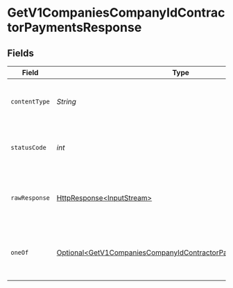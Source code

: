 # GetV1CompaniesCompanyIdContractorPaymentsResponse


## Fields

| Field                                                                                                                                                | Type                                                                                                                                                 | Required                                                                                                                                             | Description                                                                                                                                          |
| ---------------------------------------------------------------------------------------------------------------------------------------------------- | ---------------------------------------------------------------------------------------------------------------------------------------------------- | ---------------------------------------------------------------------------------------------------------------------------------------------------- | ---------------------------------------------------------------------------------------------------------------------------------------------------- |
| `contentType`                                                                                                                                        | *String*                                                                                                                                             | :heavy_check_mark:                                                                                                                                   | HTTP response content type for this operation                                                                                                        |
| `statusCode`                                                                                                                                         | *int*                                                                                                                                                | :heavy_check_mark:                                                                                                                                   | HTTP response status code for this operation                                                                                                         |
| `rawResponse`                                                                                                                                        | [HttpResponse\<InputStream>](https://docs.oracle.com/en/java/javase/11/docs/api/java.net.http/java/net/http/HttpResponse.html)                       | :heavy_check_mark:                                                                                                                                   | Raw HTTP response; suitable for custom response parsing                                                                                              |
| `oneOf`                                                                                                                                              | [Optional\<GetV1CompaniesCompanyIdContractorPaymentsResponseBody>](../../models/operations/GetV1CompaniesCompanyIdContractorPaymentsResponseBody.md) | :heavy_minus_sign:                                                                                                                                   | A JSON object containing contractor payments information                                                                                             |